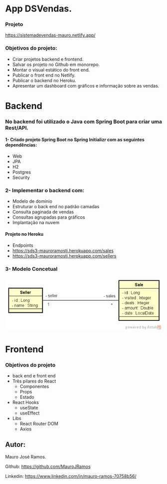 # App DSVendas.
### Projeto
https://sistemadevendas-mauro.netlify.app/
### Objetivos do projeto:

* Criar projetos backend e frontend.
* Salvar os projeto no Github em monorepo.
* Montar o visual estático do front end.
* Publicar o front end no Netlify.
* Publicar o backend no Heroku.
* Apresentar um dashboard com gráficos e informação sobre as vendas.

# Backend
### No backend foi utilizado o Java com Spring Boot para criar uma Rest/API.
#### 1- Criado projeto Spring Boot no Spring Initializr com as seguintes dependências:

* Web
* JPA
* H2
* Postgres
* Security

### 2- Implementar o backend com:

* Modelo de domínio
* Estruturar o back end no padrão camadas
* Consulta paginada de vendas
* Consultas agrupadas para gráficos
* Implantação na nuvem

#### Projeto no Heroku
* Endpoints
 * https://sds3-mauroramosti.herokuapp.com/sales
 * https://sds3-mauroramosti.herokuapp.com/sellers


### 3- Modelo Concetual
![Web 1](https://raw.githubusercontent.com/devsuperior/bds-assets/main/sds/sds3-mc.png)

# Frontend

### Objetivos do projeto
*  back end e front end
* Três pilares do React
  * Componentes
  * Props
  * Estado
* React Hooks
  * useState
  * useEffect
* Libs
  * React Router DOM
  * Axios
 
 ## Autor:
 
 Mauro José Ramos.
 
 Github: https://github.com/MauroJRamos
 
 Linkedin: https://www.linkedin.com/in/mauro-ramos-70758b56/
 
